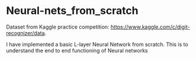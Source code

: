 # Neural-nets_from_scratch
Dataset from Kaggle practice competition: https://www.kaggle.com/c/digit-recognizer/data.

I have implemented a basic L-layer Neural Network from scratch. This is to understand the end to end functioning of Neural networks 
